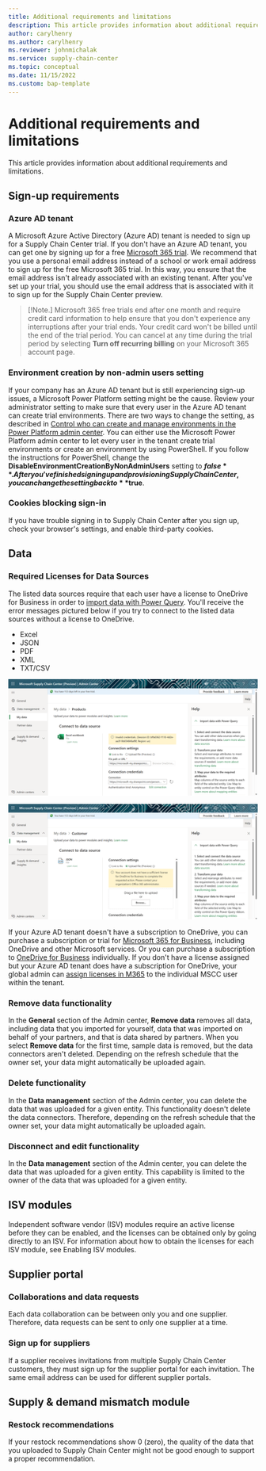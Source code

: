 ```yaml
---
title: Additional requirements and limitations
description: This article provides information about additional requirements and limitations.
author: carylhenry
ms.author: carylhenry
ms.reviewer: johnmichalak
ms.service: supply-chain-center
ms.topic: conceptual
ms.date: 11/15/2022
ms.custom: bap-template
---
```


# Additional requirements and limitations

This article provides information about additional requirements and limitations.

## Sign-up requirements

### Azure AD tenant

A Microsoft Azure Active Directory (Azure AD) tenant is needed to sign up for a Supply Chain Center trial. If you don't have an Azure AD tenant, you can get one by signing up for a free [Microsoft 365 trial](https://www.microsoft.com/microsoft-365/try).  We recommend that you use a personal email address instead of a school or work email address to sign up for the free Microsoft 365 trial. In this way, you ensure that the email address isn't already associated with an existing tenant. After you've set up your trial, you should use the email address that is associated with it to sign up for the Supply Chain Center preview.

>[!Note.]
> Microsoft 365 free trials end after one month and require credit card information to help ensure that you don't experience any interruptions after your trial ends. Your credit card won't be billed until the end of the trial period. You can cancel at any time during the trial period by selecting **Turn off recurring billing** on your Microsoft 365 account page.

### Environment creation by non-admin users setting

If your company has an Azure AD tenant but is still experiencing sign-up issues, a Microsoft Power Platform setting might be the cause. Review your administrator setting to make sure that every user in the Azure AD tenant can create trial environments. There are two ways to change the setting, as described in [Control who can create and manage environments in the Power Platform admin center](/power-platform/admin/control-environment-creation). You can either use the Microsoft Power Platform admin center to let every user in the tenant create trial environments or create an environment by using PowerShell. If you follow the instructions for PowerShell, change the **DisableEnvironmentCreationByNonAdminUsers** setting to **$false**. After you've finished signing up and provisioning Supply Chain Center, you can change the setting back to **$true**.

### Cookies blocking sign-in

If you have trouble signing in to Supply Chain Center after you sign up, check your browser's settings, and enable third-party cookies.

## Data

### Required Licenses for Data Sources 

The listed data sources require that each user have a license to OneDrive for Business in order to [import data with Power Query](/power-query/sharepoint-onedrive-files). You'll receive the error messages pictured below if you try to connect to the listed data sources without a license to OneDrive.

- Excel
- JSON
- PDF
- XML
- TXT/CSV

![A screenshot importing an xlsx file to data management error](media/xls-import.png)

![A screenshot importing a json file to data management error](media/json-import.png)

If your Azure AD tenant doesn't have a subscription to OneDrive, you can purchase a subscription or trial for [Microsoft 365 for Business](/microsoft-365/microsoft-365-business-standard-one-month-trial), including OneDrive and other Microsoft services. Or you can purchase a subscription to [OneDrive for Business](https://www.microsoft.com/en-us/microsoft-365/onedrive/compare-onedrive-plans?activetab=tab:primaryr2) individually. If you don't have a license assigned but your Azure AD tenant does have a subscription for OneDrive, your global admin can [assign licenses in M365](/microsoft-365/admin/manage/assign-licenses-to-users) to the individual MSCC user within the tenant. 


### Remove data functionality

In the **General** section of the Admin center, **Remove data** removes all data, including data that you imported for yourself, data that was imported on behalf of your partners, and that is data shared by partners. When you select **Remove data** for the first time, sample data is removed, but the data connectors aren't deleted. Depending on the refresh schedule that the owner set, your data might automatically be uploaded again.

### Delete functionality

In the **Data management** section of the Admin center, you can delete the data that was uploaded for a given entity. This functionality doesn't delete the data connectors. Therefore, depending on the refresh schedule that the owner set, your data might automatically be uploaded again.

### Disconnect and edit functionality

In the **Data management** section of the Admin center, you can delete the data that was uploaded for a given entity. This capability is limited to the owner of the data that was uploaded for a given entity.

## ISV modules

Independent software vendor (ISV) modules require an active license before they can be enabled, and the licenses can be obtained only by going directly to an ISV. For information about how to obtain the licenses for each ISV module, see Enabling ISV modules.

## Supplier portal

### Collaborations and data requests

Each data collaboration can be between only you and one supplier. Therefore, data requests can be sent to only one supplier at a time.

### Sign up for suppliers

If a supplier receives invitations from multiple Supply Chain Center customers, they must sign up for the supplier portal for each invitation. The same email address can be used for different supplier portals.

## Supply & demand mismatch module

### Restock recommendations

If your restock recommendations show 0 (zero), the quality of the data that you uploaded to Supply Chain Center might not be good enough to support a proper recommendation.
